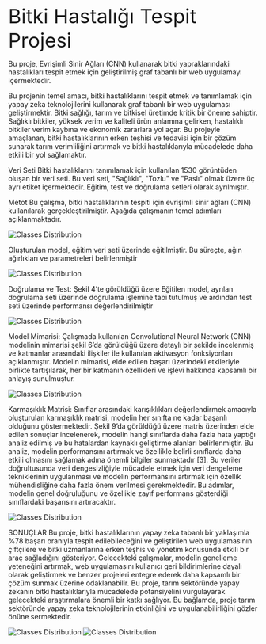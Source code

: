  <span style="font-size: 40px;">Bitki Hastalığı Tespit Projesi</span>



Bu proje, Evrişimli Sinir Ağları (CNN) kullanarak bitki yapraklarındaki hastalıkları tespit etmek için geliştirilmiş graf tabanlı bir web  uygulamayı içermektedir.




Bu projenin temel amacı, bitki hastalıklarını tespit etmek ve tanımlamak için yapay zeka teknolojilerini kullanarak
 graf tabanlı bir web uygulaması geliştirmektir. Bitki sağlığı, tarım ve bitkisel üretimde kritik bir öneme sahiptir. Sağlıklı
bitkiler, yüksek verim ve kaliteli ürün anlamına gelirken, hastalıklı bitkiler verim kaybına ve ekonomik zararlara
yol açar. Bu projeyle amaçlanan, bitki hastalıklarının erken teşhisi ve tedavisi için bir çözüm sunarak tarım
verimliliğini artırmak ve bitki hastalıklarıyla mücadelede daha etkili bir yol sağlamaktır.

Veri Seti
Bitki hastalıklarını tanımlamak için kullanılan 1530 görüntüden oluşan bir veri seti. Bu veri seti,
"Sağlıklı", "Tozlu" ve "Paslı" olmak üzere üç ayrı etiket içermektedir. Eğitim, test ve doğrulama
setleri olarak ayrılmıştır.

Metot
Bu çalışma, bitki hastalıklarının tespiti için evrişimli sinir ağları (CNN) kullanılarak
gerçekleştirilmiştir. Aşağıda çalışmanın temel adımları açıklanmaktadır.

![Classes Distribution](https://github.com/Burakduran1/Ag_programlama/blob/main/Pictures/Ekran%20g%C3%B6r%C3%BCnt%C3%BCs%C3%BC%202024-07-11%20125302.png)



Oluşturulan model, eğitim veri seti üzerinde eğitilmiştir. Bu süreçte, ağın
ağırlıkları ve parametreleri belirlenmiştir

![Classes Distribution](https://github.com/Burakduran1/Ag_programlama/blob/main/Pictures/Ekran%20g%C3%B6r%C3%BCnt%C3%BCs%C3%BC%202024-07-11%20125318.png)


Doğrulama ve Test:
Şekil 4’te görüldüğü üzere Eğitilen model, ayrılan doğrulama seti üzerinde doğrulama işlemine tabi
tutulmuş ve ardından test seti üzerinde performansı değerlendirilmiştir

![Classes Distribution](https://github.com/Burakduran1/Ag_programlama/blob/main/Pictures/Ekran%20g%C3%B6r%C3%BCnt%C3%BCs%C3%BC%202024-07-11%20125330.png)


Model Mimarisi:
Çalışmada kullanılan Convolutional Neural Network (CNN) modelinin mimarisi şekil 6’da görüldüğü üzere
detaylı bir şekilde incelenmiş ve katmanlar arasındaki ilişkiler ile kullanılan aktivasyon fonksiyonları
açıklanmıştır. Modelin mimarisi, elde edilen başarı üzerindeki etkileriyle birlikte tartışılarak, her bir katmanın
özellikleri ve işlevi hakkında kapsamlı bir anlayış sunulmuştur.


![Classes Distribution](https://github.com/Burakduran1/Ag_programlama/blob/main/Pictures/Ekran%20g%C3%B6r%C3%BCnt%C3%BCs%C3%BC%202024-07-11%20125347.png)



Karmaşıklık Matrisi:
Sınıflar arasındaki karışıklıkları değerlendirmek amacıyla oluşturulan karmaşıklık matrisi, modelin her sınıfta ne
kadar başarılı olduğunu göstermektedir. Şekil 9’da görüldüğü üzere matris üzerinden elde edilen sonuçlar
incelenerek, modelin hangi sınıflarda daha fazla hata yaptığı analiz edilmiş ve bu hatalardan kaynaklı geliştirme
alanları belirlenmiştir. Bu analiz, modelin performansını artırmak ve özellikle belirli sınıflarda daha etkili olmasını
sağlamak adına önemli bilgiler sunmaktadır [3]. Bu veriler doğrultusunda veri dengesizliğiyle mücadele etmek
için veri dengeleme tekniklerinin uygulanması ve modelin performansını artırmak için özellik mühendisliğine daha
fazla önem verilmesi gerekmektedir. Bu adımlar, modelin genel doğruluğunu ve özellikle zayıf performans
gösterdiği sınıflardaki başarısını artıracaktır.


![Classes Distribution](https://github.com/Burakduran1/Ag_programlama/blob/main/Pictures/Ekran%20g%C3%B6r%C3%BCnt%C3%BCs%C3%BC%202024-07-11%20125421.png)



SONUÇLAR
Bu proje, bitki hastalıklarının yapay zeka tabanlı bir yaklaşımla %78 başarı oranıyla tespit edilebileceğini ve
geliştirilen web uygulamasının çiftçilere ve bitki uzmanlarına erken teşhis ve yönetim konusunda etkili bir araç
sağladığını gösteriyor. Gelecekteki çalışmalar, modelin genelleme yeteneğini artırmak, web uygulamasını kullanıcı
geri bildirimlerine dayalı olarak geliştirmek ve benzer projeleri entegre ederek daha kapsamlı bir çözüm sunmak
üzerine odaklanabilir. Bu proje, tarım sektöründe yapay zekanın bitki hastalıklarıyla mücadelede potansiyelini
vurgulayarak gelecekteki araştırmalara önemli bir katkı sağlıyor. Bu bağlamda, proje tarım sektöründe yapay
zeka teknolojilerinin etkinliğini ve uygulanabilirliğini gözler önüne sermektedir.

![Classes Distribution](https://github.com/Burakduran1/Ag_programlama/blob/main/Pictures/Ekran%20g%C3%B6r%C3%BCnt%C3%BCs%C3%BC%202024-07-11%20140851.png)
![Classes Distribution](https://github.com/Burakduran1/Ag_programlama/blob/main/Pictures/Ekran%20g%C3%B6r%C3%BCnt%C3%BCs%C3%BC%202024-07-11%20141013.png)




